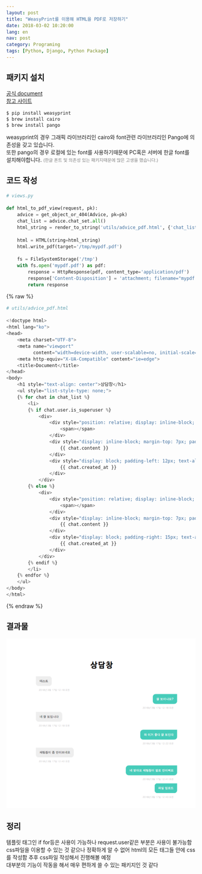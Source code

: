 ```yaml
---
layout: post
title: "WeasyPrint를 이용해 HTML을 PDF로 저장하기"
date: 2018-03-02 10:20:00
lang: en
nav: post
category: Programing
tags: [Python, Django, Python Package]
---
```


## 패키지 설치

[공식 document](http://weasyprint.readthedocs.io/en/stable/index.html)<br>
[참고 사이트](https://simpleisbetterthancomplex.com/tutorial/2016/08/08/how-to-export-to-pdf.html)

```
$ pip install weasyprint
$ brew install cairo
$ brew install pango
```

weasyprint의 경우 그래픽 라이브러리인 cairo와 font관련 라이브러리인 Pango에 의존성을 갖고 있습니다.
<br>
또한 pango의 경우 로컬에 있는 font를 사용하기때문에 PC혹은 서버에 한글 font를 설치해야합니다. <small style='color: grey;'>(한글 폰트 및 의존성 있는 패키지때문에 많은 고생을 했습니다.)</small>


## 코드 작성
```python
# views.py

def html_to_pdf_view(request, pk):
    advice = get_object_or_404(Advice, pk=pk)
    chat_list = advice.chat_set.all()
    html_string = render_to_string('utils/advice_pdf.html', {'chat_list': chat_list})

    html = HTML(string=html_string)
    html.write_pdf(target='/tmp/mypdf.pdf')

    fs = FileSystemStorage('/tmp')
    with fs.open('mypdf.pdf') as pdf:
        response = HttpResponse(pdf, content_type='application/pdf')
        response['Content-Disposition'] = 'attachment; filename="mypdf.pdf"'
        return response

```

{% raw %}
```python
# utils/advice_pdf.html

<!doctype html>
<html lang="ko">
<head>
    <meta charset="UTF-8">
    <meta name="viewport"
          content="width=device-width, user-scalable=no, initial-scale=1.0, maximum-scale=1.0, minimum-scale=1.0">
    <meta http-equiv="X-UA-Compatible" content="ie=edge">
    <title>Document</title>
</head>
<body>
    <h1 style="text-align: center">상담창</h1>
    <ul style="list-style-type: none;">
    {% for chat in chat_list %}
        <li>
        {% if chat.user.is_superuser %}
            <div>
                <div style="position: relative; display: inline-block; width: 48px; height: 48px; margin-top: 7px; border-radius: 25px;">
                    <span></span>
                </div>
                <div style="display: inline-block; margin-top: 7px; padding: 12px 15px; float: left; border-radius: 0px 12px 12px; background-color: #f0f0f0; color: #333; font-size: 12px; line-height: 17px;">
                    {{ chat.content }}
                </div>
                <div style="display: block; padding-left: 12px; text-align: left; color: #cfcfcf; font-size: 9px; line-height: 19px;">
                    {{ chat.created_at }}
                </div>
            </div>
        {% else %}
            <div>
                <div style="position: relative; display: inline-block; width: 48px; height: 48px; margin-top: 7px; border-radius: 25px;">
                    <span></span>
                </div>
                <div style="display: inline-block; margin-top: 7px; padding: 12px 15px; float: right; border-radius: 0px 12px 12px; border-top-left-radius: 12px; border-top-right-radius: 0px; font-size: 12px; line-height: 17px;  background-color: #4fd2c2; color: white;">
                    {{ chat.content }}
                </div>
                <div style="display: block; padding-right: 15px; text-align: right; color: #cfcfcf; font-size: 9px; line-height: 19px;">
                    {{ chat.created_at }}
                </div>
            </div>
        {% endif %}
        </li>
    {% endfor %}
    </ul>
</body>
</html>

```
{% endraw %}

## 결과물 

![html_to_pdf](/images/html_to_pdf.png)


## 정리

템플릿 태그인 if for등은 사용이 가능하나 request.user같은 부분은 사용이 불가능함<br>
css파일을 이용할 수 있는 것 같으나 정확하게 알 수 없어 html의 모든 태그들 안에 css를 작성함 추후 css파일 작성해서 진행해볼 예정<br>
대부분의 기능이 작동을 해서 매우 편하게 쓸 수 있는 패키지인 것 같다